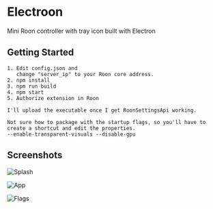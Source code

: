 # Electroon
Mini Roon controller with tray icon built with Electron

## Getting Started
```
1. Edit config.json and
   change "server_ip" to your Roon core address.
2. npm install
3. npm run build
4. npm start
5. Authorize extension in Roon

I'll upload the executable once I get RoonSettingsApi working.

Not sure how to package with the startup flags, so you'll have to create a shortcut and edit the properties.
--enable-transparent-visuals --disable-gpu
```

## Screenshots
![Splash](https://github.com/wwwizzarrdry/Electroon/blob/master/splashscreen.PNG)

![App](https://github.com/wwwizzarrdry/Electroon/blob/master/trayapp.PNG)

![Flags](https://github.com/wwwizzarrdry/Electroon/blob/master/flags.PNG)


  
